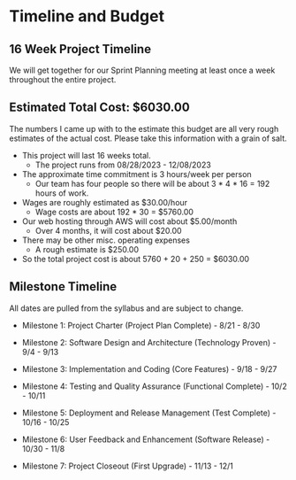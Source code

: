 # Timeline and Budget

## 16 Week Project Timeline

We will get together for our Sprint Planning meeting at least once a week throughout the entire project.

## Estimated Total Cost: $6030.00

The numbers I came up with to the estimate this budget are all very rough estimates of the actual cost. Please take this information with a grain of salt.

* This project will last 16 weeks total.
	* The project runs from 08/28/2023 - 12/08/2023
* The approximate time commitment is 3 hours/week per person
	* Our team has four people so there will be about 3 * 4 * 16 = 192 hours of work.
* Wages are roughly estimated as $30.00/hour
	* Wage costs are about 192 * 30 = $5760.00
* Our web hosting through AWS will cost about $5.00/month
	* Over 4 months, it will cost about $20.00
* There may be other misc. operating expenses
	* A rough estimate is $250.00
* So the total project cost is about 5760 + 20 + 250 = $6030.00

## Milestone Timeline

All dates are pulled from the syllabus and are subject to change.

* Milestone 1: Project Charter (Project Plan Complete) - 8/21 - 8/30

* Milestone 2: Software Design and Architecture (Technology Proven) - 9/4 - 9/13

* Milestone 3: Implementation and Coding (Core Features) - 9/18 - 9/27

* Milestone 4: Testing and Quality Assurance (Functional Complete) - 10/2 - 10/11

* Milestone 5: Deployment and Release Management (Test Complete) - 10/16 - 10/25

* Milestone 6: User Feedback and Enhancement (Software Release) - 10/30 - 11/8

* Milestone 7: Project Closeout (First Upgrade) - 11/13 - 12/1